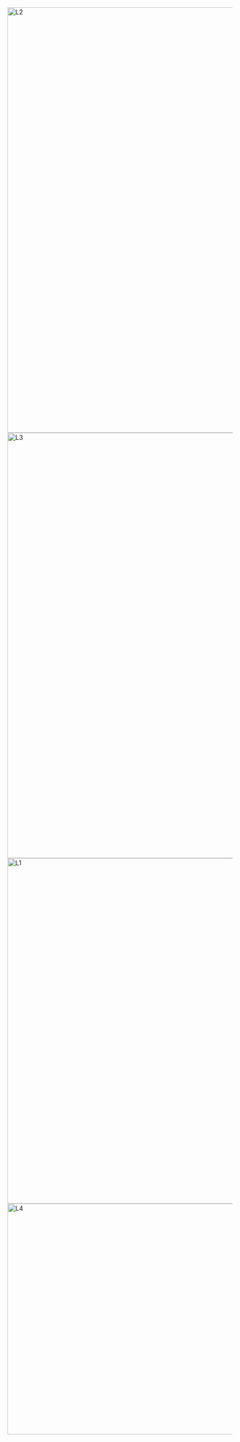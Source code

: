 <img width="953" alt="L2" src="https://github.com/user-attachments/assets/577e169a-f08e-413e-8326-3f787bd7143e" />
<img width="953" alt="L3" src="https://github.com/user-attachments/assets/5e3159d7-6428-4f61-bed2-327fcfcbcb7e" />
<img width="774" alt="L1" src="https://github.com/user-attachments/assets/6ce61a93-229e-4a80-a11e-8926dfcc54f6" />
<img width="517" alt="L4" src="https://github.com/user-attachments/assets/4dd8c0b8-79ba-43f3-8e81-0b42d06b045a" />
